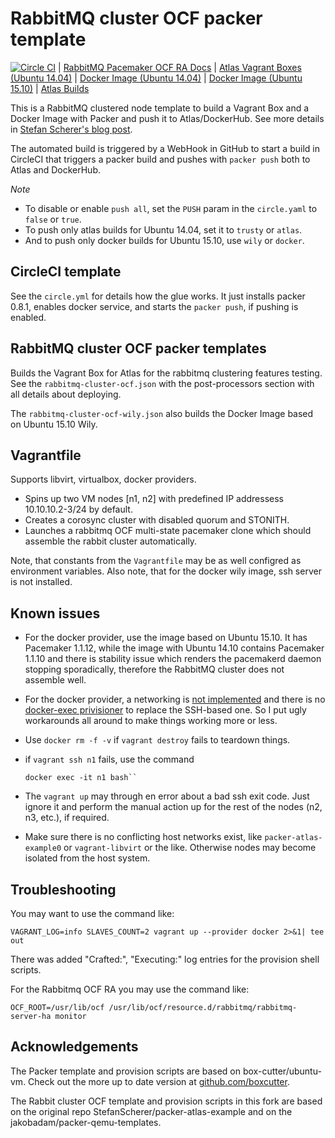 # RabbitMQ cluster OCF packer template

[![Circle CI](https://circleci.com/gh/bogdando/packer-atlas-example.svg?style=svg)](https://circleci.com/gh/bogdando/packer-atlas-example)
| [RabbitMQ Pacemaker OCF RA Docs](http://www.rabbitmq.com/pacemaker.html)
| [Atlas Vagrant Boxes (Ubuntu 14.04)](https://atlas.hashicorp.com/bogdando/boxes/rabbitmq-cluster-ocf)
| [Docker Image (Ubuntu 14.04)](https://hub.docker.com/r/bogdando/rabbitmq-cluster-ocf/)
| [Docker Image (Ubuntu 15.10)](https://hub.docker.com/r/bogdando/rabbitmq-cluster-ocf-wily/) 
| [Atlas Builds](https://atlas.hashicorp.com/bogdando/build-configurations/rabbitmq-cluster-ocf)

This is a RabbitMQ clustered node template to build a Vagrant Box and
a Docker Image with Packer and push it to Atlas/DockerHub.
See more details in [Stefan Scherer's blog post](https://stefanscherer.github.io/automate-building-vagrant-boxes-with-atlas/).

The automated build is triggered by a WebHook in GitHub to start a build in
CircleCI that triggers a packer build and pushes with `packer push` both
to Atlas and DockerHub.

*Note*
* To disable or enable `push all`, set the `PUSH` param in the ``circle.yaml``
  to `false` or `true`.
* To push only atlas builds for Ubuntu 14.04, set it to `trusty` or `atlas`.
* And to push only docker builds for Ubuntu 15.10, use `wily` or `docker`.

## CircleCI template

See the `circle.yml` for details how the glue works. It just installs packer
0.8.1, enables docker service, and starts the `packer push`, if pushing is
enabled.

## RabbitMQ cluster OCF packer templates

Builds the Vagrant Box for Atlas for the rabbitmq clustering features testing.
See the ``rabbitmq-cluster-ocf.json`` with the post-processors section with all
details about deploying.

The ``rabbitmq-cluster-ocf-wily.json`` also builds the Docker Image based on
Ubuntu 15.10 Wily.

## Vagrantfile

Supports libvirt, virtualbox, docker providers.
* Spins up two VM nodes [n1, n2] with predefined IP addressess 10.10.10.2-3/24
  by default.
* Creates a corosync cluster with disabled quorum and STONITH.
* Launches a rabbitmq OCF multi-state pacemaker clone which should assemble
  the rabbit cluster automatically.

Note, that constants from the ``Vagrantfile`` may be as well configred as
environment variables. Also note, that for the docker wily image, ssh server is
not installed.

## Known issues

* For the docker provider, use the image based on Ubuntu 15.10. It has
  Pacemaker 1.1.12, while the image with Ubuntu 14.10 contains Pacemaker 1.1.10
  and there is stability issue which renders the pacemakerd daemon stopping
  sporadically, therefore the RabbitMQ cluster does not assemble well.

* For the docker provider, a networking is [not implemented](https://github.com/mitchellh/vagrant/issues/6667)
  and there is no [docker-exec privisioner](https://github.com/mitchellh/vagrant/issues/4179)
  to replace the SSH-based one. So I put ugly workarounds all around to make
  things working more or less.

* Use ``docker rm -f -v`` if ``vagrant destroy`` fails to teardown things.

* if ``vagrant ssh n1`` fails, use the command
  ```
  docker exec -it n1 bash``
  ```

* The ``vagrant up`` may through en error about a bad ssh exit code. Just
  ignore it and perform the manual action up for the rest of the nodes
  (n2, n3, etc.), if required.

* Make sure there is no conflicting host networks exist, like
  `packer-atlas-example0` or `vagrant-libvirt` or the like. Otherwise nodes may
  become isolated from the host system.

## Troubleshooting

You may want to use the command like:
```
VAGRANT_LOG=info SLAVES_COUNT=2 vagrant up --provider docker 2>&1| tee out
```

There was added "Crafted:", "Executing:" log entries for the
provision shell scripts.

For the Rabbitmq OCF RA you may use the command like:
```
OCF_ROOT=/usr/lib/ocf /usr/lib/ocf/resource.d/rabbitmq/rabbitmq-server-ha monitor
```

## Acknowledgements

The Packer template and provision scripts are based on box-cutter/ubuntu-vm.
Check out the more up to date version at [github.com/boxcutter](https://github.com/boxcutter).

The Rabbit cluster OCF template and provision scripts in this fork are based
on the original repo StefanScherer/packer-atlas-example and on the
jakobadam/packer-qemu-templates.
